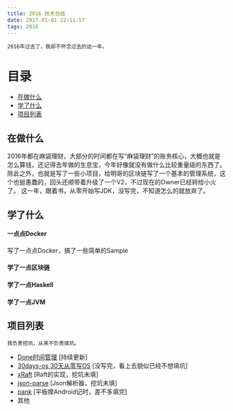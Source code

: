 ```yaml
---
title: 2016 技术总结
date: 2017-01-01 22:11:57
tags: 2016
---
```



```
2016年过去了，我却不怀念过去的这一年。
```

<!-- more -->


# 目录

- [在做什么](#在做什么)
- [学了什么](#学了什么)
- [项目列表](#项目列表)


## 在做什么

2016年都在麻袋理财，大部分的时间都在写“麻袋理财”的账务核心，大概也就是怎么算钱，还记得去年做的生息宝，今年好像就没有做什么比较重量级的东西了。
除此之外，也就是写了一些小项目，给明哥的区块链写了一个基本的管理系统，这个也挺愚蠢的，回头还顺带着升级了一个V2，不过现在的Owner已经转给小火了。
这一年，跟着书，从零开始写JDK，没写完，不知道怎么的就放弃了。


## 学了什么

#### 一点点Docker
写了一点点Docker，搞了一些简单的Sample

#### 学了一点区块链

#### 学了一点Haskell

#### 学了一点JVM



## 项目列表

```
我负责挖坑，从来不负责填坑。
```

- [Done时间管理](https://github.com/UUID-XSH/done-core) [持续更新]
- [30days-os 30天从零写OS]() [没写完，看上去貌似已经不想填坑]
- [xRaft]() [Raft的实现，挖坑未填]
- [json-parse]() [Json解析器，挖坑未填]
- [pank]() [平板撑Android记时，差不多填完]
- 其他
